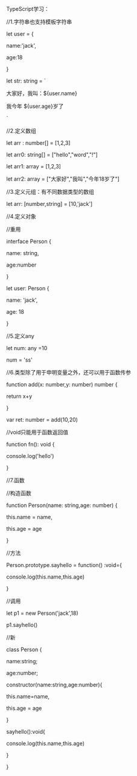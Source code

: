 TypeScript学习：



//1.字符串也支持模板字符串

let user = {

name:'jack',

age:18

}

let str: string = `

大家好，我叫：${user.name}

我今年 ${user.age}岁了

`

//2.定义数组

let arr : number[] = [1,2,3]

let arr0:  string[] = ["hello","word","!"]

let arr1: array<number> = [1,2,3]

let arr2: array<string> = ["大家好","我叫","今年18岁了"]



//3.定义元组：有不同数据类型的数组

let arr: [number,string] = [10,'jack']



//4.定义对象

//重用

interface Person {

name: string,

age:number

}

let user: Person {

name: 'jack',

age: 18

}



//5.定义any

let num: any =10

num = 'ss'



//6.类型除了用于申明变量之外，还可以用于函数传参

function add(x: number,y: number) number {

return x+y

}

var ret: number = add(10,20)

//void只能用于函数返回值

function fn(): void {

console.log('hello')

}



//7.函数

//构造函数

function Person(name: string,age: number) {

this.name = name,

this.age = age

}

//方法

Person.prototype.sayhello = function() :void={

console.log(this.name,this.age)

}

//调用

let p1 = new Person('jack',18)

p1.sayhello()

//新

class Person {

name:string;

age:number;

constructor(name:string,age:number){

this.name=name,

this.age = age

}

sayhello():void{

console.log(this.name,this.age)

}

}












